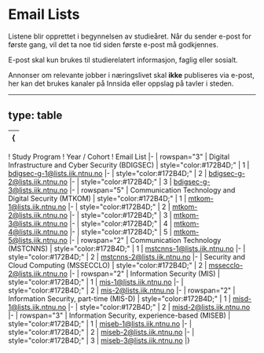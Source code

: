 # Email Lists


Listene blir opprettet i begynnelsen av studieåret. Når du sender e-post for første gang, vil det ta noe tid siden første e-post må godkjennes.

E-post skal kun brukes til studierelatert informasjon, faglig eller sosialt. 

Annonser om relevante jobber i næringslivet skal **ikke** publiseres via e-post, her kan det brukes kanaler på Innsida eller oppslag på tavler i steden.

---
type: table
---
{|
|-
! Study Program
! Year / Cohort
! Email List
|-
| rowspan="3" | Digital Infrastructure and Cyber Security (BDIGSEC)
| style="color:#172B4D;" | 1
| bdigsec-g-1@lists.iik.ntnu.no
|-
| style="color:#172B4D;" | 2
| bdigsec-g-2@lists.iik.ntnu.no
|-
| style="color:#172B4D;" | 3
| bdigsec-g-3@lists.iik.ntnu.no
|-
| rowspan="5" | Communication Technology and Digital Security (MTKOM)
| style="color:#172B4D;" | 1
| mtkom-1@lists.iik.ntnu.no
|-
| style="color:#172B4D;" | 2
| mtkom-2@lists.iik.ntnu.no
|-
| style="color:#172B4D;" | 3
| mtkom-3@lists.iik.ntnu.no
|-
| style="color:#172B4D;" | 4
| mtkom-4@lists.iik.ntnu.no
|-
| style="color:#172B4D;" | 5
| mtkom-5@lists.iik.ntnu.no
|-
| rowspan="2" | Communication Technology (MSTCNNS)
| style="color:#172B4D;" | 1
| mstcnns-1@lists.iik.ntnu.no
|-
| style="color:#172B4D;" | 2
| mstcnns-2@lists.iik.ntnu.no
|-
| Security and Cloud Computing (MSSECCLO)
| style="color:#172B4D;" | 2
| mssecclo-2@lists.iik.ntnu.no
|-
| rowspan="2" | Information Security (MIS)
| style="color:#172B4D;" | 1
| mis-1@lists.iik.ntnu.no
|-
| style="color:#172B4D;" | 2
| mis-2@lists.iik.ntnu.no
|-
| rowspan="2" | Information Security, part-time (MIS-D)
| style="color:#172B4D;" | 1
| misd-1@lists.iik.ntnu.no
|-
| style="color:#172B4D;" | 2
| misd-2@lists.iik.ntnu.no
|-
| rowspan="3" | Information Security, experience-based (MISEB)
| style="color:#172B4D;" | 1
| miseb-1@lists.iik.ntnu.no
|-
| style="color:#172B4D;" | 2
| miseb-2@lists.iik.ntnu.no
|-
| style="color:#172B4D;" | 3
| miseb-3@lists.iik.ntnu.no
|}




